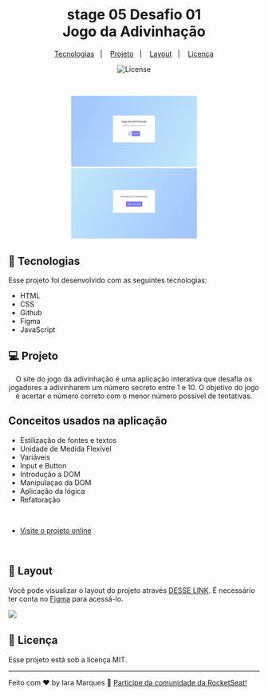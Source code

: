 <h1 align="center"> stage 05 Desafio 01 <br/>Jogo da Adivinhação </h1>

<p align="center">
  <a href="#-tecnologias">Tecnologias</a>&nbsp;&nbsp;&nbsp;|&nbsp;&nbsp;&nbsp;
  <a href="#-projeto">Projeto</a>&nbsp;&nbsp;&nbsp;|&nbsp;&nbsp;&nbsp;
  <a href="#-layout">Layout</a>&nbsp;&nbsp;&nbsp;|&nbsp;&nbsp;&nbsp;
  <a href="#memo-licença">Licença</a>
</p>

<p align="center">
  <img alt="License" src="https://img.shields.io/static/v1?label=license&message=MIT&color=49AA26&labelColor=000000">
</p>
 
 <br/>

<p align="center">
  <img alt="descubra o número" src="assets/adivinhação1.png" width="50%" > <img alt="acertou em algumas tentativas" src="assets/adivinhação2.png" width="50%" > 
</p>

## 🚀 Tecnologias

Esse projeto foi desenvolvido com as seguintes tecnologias:

- HTML 
- CSS
- Github
- Figma
- JavaScript

## 💻 Projeto

<p align="center">
  O site do jogo da adivinhação é uma aplicação interativa que desafia os jogadores a adivinharem um número secreto entre 1 e 10. O objetivo do jogo é acertar o número correto com o menor número possível de tentativas.
</p>


<h2> Conceitos usados na aplicação</h2>


  <ul>
  <li>Estilização de fontes e textos</li>
  <li>Unidade de Medida Flexível</li>
  <li>Variáveis</li>
  <li>Input e Button</li>
  <li>Introdução a DOM </li>
  <li>Manipulaçao da DOM</li>
  <li>Aplicação da lógica</li>
  <li>Refatoração</li>

  </ul>
      
<br/>

- [Visite o projeto online](https://www.figma.com/file/5bxl7Jtfe0QBRvHZmihsEZ/Jogo-Adivinha%C3%A7%C3%A3o-(Copy)?type=design&mode=design)

<br/>

## 🔖 Layout

Você pode visualizar o layout do projeto através [DESSE LINK](https://www.figma.com/file/5bxl7Jtfe0QBRvHZmihsEZ/Jogo-Adivinha%C3%A7%C3%A3o-(Copy)?type=design&mode=design). É necessário ter conta no [Figma](https://figma.com) para acessá-lo. 
<div>
  <img align="centeer" alt"FIGMA" height="30" widht"40" src="https://cdn.jsdelivr.net/gh/devicons/devicon/icons/figma/figma-original.svg"/>
</div>

## :memo: Licença

Esse projeto está sob a licença MIT.

---

Feito com ♥ by Iara Marques :wave: [Participe da comunidade da RocketSeat!](https://discord.gg/rocketseat)